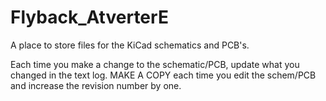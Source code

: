 # Flyback_AtverterE
A place to store files for the KiCad schematics and PCB's.

Each time you make a change to the schematic/PCB, update what you changed in the text log.
MAKE A COPY each time you edit the schem/PCB and increase the revision number by one. 

